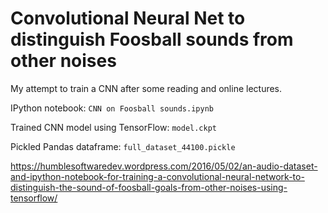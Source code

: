 # Convolutional Neural Net to distinguish Foosball sounds from other noises

My attempt to train a CNN after some reading and online lectures.

IPython notebook: `CNN on Foosball sounds.ipynb`

Trained CNN model using TensorFlow: `model.ckpt`

Pickled Pandas dataframe: `full_dataset_44100.pickle`

https://humblesoftwaredev.wordpress.com/2016/05/02/an-audio-dataset-and-ipython-notebook-for-training-a-convolutional-neural-network-to-distinguish-the-sound-of-foosball-goals-from-other-noises-using-tensorflow/
